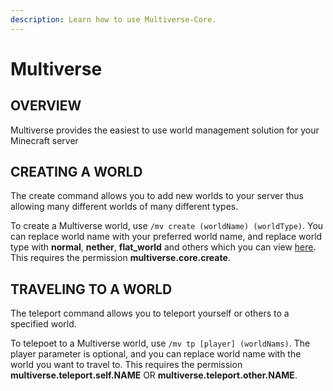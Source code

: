 ```yaml
---
description: Learn how to use Multiverse-Core.
---
```


# Multiverse

## OVERVIEW

Multiverse provides the easiest to use world management solution for your Minecraft server

## CREATING A WORLD

The create command allows you to add new worlds to your server thus allowing many different worlds of many different types. 

To create a Multiverse world, use `/mv create (worldName) (worldType)`.
You can replace world name with your preferred world name, and replace world type with **normal**, **nether**, **flat_world** and others which you can view [here](https://github.com/Multiverse/Multiverse-Core/wiki/Command-Reference#create-command).
This requires the permission **multiverse.core.create**.

## TRAVELING TO A WORLD

The teleport command allows you to teleport yourself or others to a specified world.

To telepoet to a Multiverse world, use `/mv tp [player] (worldNams)`.
The player parameter is optional, and you can replace world name with the world you want to travel to.
This requires the permission **multiverse.teleport.self.NAME** OR **multiverse.teleport.other.NAME**.
